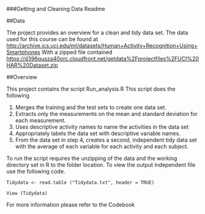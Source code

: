 ###Getting and Cleaning Data Readme

##Data

The project provides an overview for a clean and tidy data set. The data used for this course can be found at http://archive.ics.uci.edu/ml/datasets/Human+Activity+Recognition+Using+Smartphones 
With a zipped file contained https://d396qusza40orc.cloudfront.net/getdata%2Fprojectfiles%2FUCI%20HAR%20Dataset.zip 

##Overview

This project contains the script Run_analysis.R
This script does the following
1.	Merges the training and the test sets to create one data set.
2.	Extracts only the measurements on the mean and standard deviation for each measurement. 
3.	Uses descriptive activity names to name the activities in the data set
4.	Appropriately labels the data set with descriptive variable names. 
5.	From the data set in step 4, creates a second, independent tidy data set with the average of each variable for each activity and each subject.

To run the script requires the unzipping of the data and the working directory set in R to the folder location. 
To view the output independent file use the following code.

```Tidydata <- read.table ("Tidydata.txt", header = TRUE)```

```View (Tidydata)```

For more information please refer to the Codebook 




